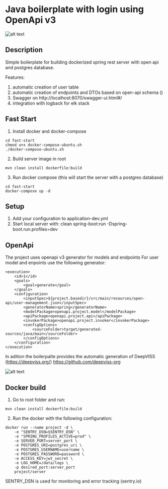 # Java boilerplate with login using OpenApi v3

![alt text](https://www.startus.cc/sites/default/files/styles/company_profile_cover/public/logo_1_rand2000x.png?itok=QKPdHi01 "Jiratech Logo")

## Description

Simple boilerplate for building dockerized spring rest server with open api and postgres database.

Features: 
1. automatic creation of user table
2. automatic creation of endpoints and DTOs based on open-api schema ()
3. Swagger on http://localhost:8070/swagger-ui.html#/
4. integration with logback for elk stack


## Fast Start
1. Install docker and docker-compose 
~~~~
cd fast-start
chmod u+x docker-compose-ubuntu.sh
./docker-compose-ubuntu.sh
~~~~
2. Build server image in root
~~~~
mvn clean install dockerfile:build
~~~~
3. Run docker compose (this will start the server with a postgres database)
~~~~
cd fast-start
docker-compose up -d
~~~~


## Setup
1. Add your configuration to application-dev.yml 
2. Start local server with: clean spring-boot:run -Dspring-boot.run.profiles=dev


## OpenApi

The project uses openapi v3 generator for models and endpoints
For user model and enpoints use the following generator:
~~~~
<execution>
    <id>1</id>
    <goals>
        <goal>generate</goal>
    </goals>
    <configuration>
        <inputSpec>${project.basedir}/src/main/resources/open-api/user-management.json</inputSpec>
        <generatorName>spring</generatorName>
        <modelPackage>openapi.project.model</modelPackage>
        <apiPackage>openapi.project.api</apiPackage>
        <invokerPackage>openapi.project.invoker</invokerPackage>
        <configOptions>
            <sourceFolder>target/generated-sources/java/main</sourceFolder>
        </configOptions>
    </configuration>
</execution>
~~~~

In adition the boilerpalte provides the automatic generation of DeepVISS (https://deepviss.org/)
https://github.com/deepviss-org

![alt text](https://avatars1.githubusercontent.com/u/51749880?s=200&v=4 "DeepVISS Logo")

## Docker build

1. Go to root folder and run:
~~~~
mvn clean install dockerfile:build
~~~~
2. Run the docker with the following configuration:
~~~~
docker run --name project -d \
    -e "SENTRY_DSN=$SENTRY_DSN" \
    -e "SPRING_PROFILES_ACTIVE=prod" \            
    -e SERVER_PORT=server_port \
    -e POSTGRES_URI=postgres_uri \
    -e POSTGRES_USERNAME=username \
    -e POSTGRES_PASSWORD=password \
    -e ACCESS_KEY=jwt_secret \
    -e LOG_HOME=/data/logs \
    -p desired_port:server_port
    project/server 
~~~~

SENTRY_DSN is used for monitoring and error tracking (sentry.io)


